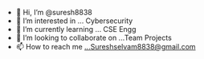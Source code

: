 - 👋 Hi, I’m @suresh8838
- 👀 I’m interested in ... Cybersecurity
- 🌱 I’m currently learning ... CSE Engg
- 💞️ I’m looking to collaborate on ...Team Projects
- 📫 How to reach me ...Sureshselvam8838@gmail.com

<!---
suresh8838/suresh8838 is a ✨ special ✨ repository because its `README.md` (this file) appears on your GitHub profile.
You can click the Preview link to take a look at your changes.
--->
